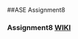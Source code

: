 ##ASE Assignment8

### Assignment8 <a href="https://github.com/kalyankilaru/ASE_Assignment8/wiki">WIKI</a>
